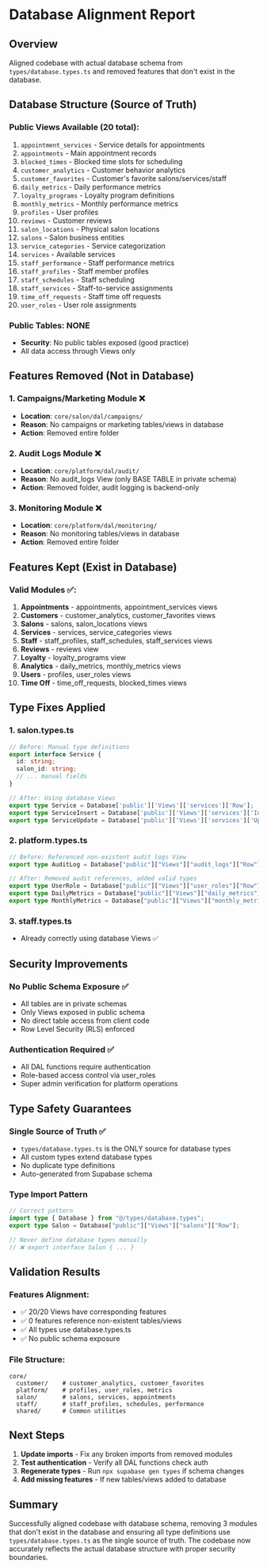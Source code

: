# Database Alignment Report

## Overview
Aligned codebase with actual database schema from `types/database.types.ts` and removed features that don't exist in the database.

## Database Structure (Source of Truth)

### Public Views Available (20 total):
1. `appointment_services` - Service details for appointments
2. `appointments` - Main appointment records
3. `blocked_times` - Blocked time slots for scheduling
4. `customer_analytics` - Customer behavior analytics
5. `customer_favorites` - Customer's favorite salons/services/staff
6. `daily_metrics` - Daily performance metrics
7. `loyalty_programs` - Loyalty program definitions
8. `monthly_metrics` - Monthly performance metrics
9. `profiles` - User profiles
10. `reviews` - Customer reviews
11. `salon_locations` - Physical salon locations
12. `salons` - Salon business entities
13. `service_categories` - Service categorization
14. `services` - Available services
15. `staff_performance` - Staff performance metrics
16. `staff_profiles` - Staff member profiles
17. `staff_schedules` - Staff scheduling
18. `staff_services` - Staff-to-service assignments
19. `time_off_requests` - Staff time off requests
20. `user_roles` - User role assignments

### Public Tables: NONE
- **Security**: No public tables exposed (good practice)
- All data access through Views only

## Features Removed (Not in Database)

### 1. Campaigns/Marketing Module ❌
- **Location**: `core/salon/dal/campaigns/`
- **Reason**: No campaigns or marketing tables/views in database
- **Action**: Removed entire folder

### 2. Audit Logs Module ❌
- **Location**: `core/platform/dal/audit/`
- **Reason**: No audit_logs View (only BASE TABLE in private schema)
- **Action**: Removed folder, audit logging is backend-only

### 3. Monitoring Module ❌
- **Location**: `core/platform/dal/monitoring/`
- **Reason**: No monitoring tables/views in database
- **Action**: Removed entire folder

## Features Kept (Exist in Database)

### Valid Modules ✅:
1. **Appointments** - appointments, appointment_services views
2. **Customers** - customer_analytics, customer_favorites views
3. **Salons** - salons, salon_locations views
4. **Services** - services, service_categories views
5. **Staff** - staff_profiles, staff_schedules, staff_services views
6. **Reviews** - reviews view
7. **Loyalty** - loyalty_programs view
8. **Analytics** - daily_metrics, monthly_metrics views
9. **Users** - profiles, user_roles views
10. **Time Off** - time_off_requests, blocked_times views

## Type Fixes Applied

### 1. salon.types.ts
```typescript
// Before: Manual type definitions
export interface Service {
  id: string;
  salon_id: string;
  // ... manual fields
}

// After: Using database Views
export type Service = Database['public']['Views']['services']['Row'];
export type ServiceInsert = Database['public']['Views']['services']['Insert'];
export type ServiceUpdate = Database['public']['Views']['services']['Update'];
```

### 2. platform.types.ts
```typescript
// Before: Referenced non-existent audit_logs View
export type AuditLog = Database["public"]["Views"]["audit_logs"]["Row"];

// After: Removed audit references, added valid types
export type UserRole = Database["public"]["Views"]["user_roles"]["Row"];
export type DailyMetrics = Database["public"]["Views"]["daily_metrics"]["Row"];
export type MonthlyMetrics = Database["public"]["Views"]["monthly_metrics"]["Row"];
```

### 3. staff.types.ts
- Already correctly using database Views ✅

## Security Improvements

### No Public Schema Exposure ✅
- All tables are in private schemas
- Only Views exposed in public schema
- No direct table access from client code
- Row Level Security (RLS) enforced

### Authentication Required ✅
- All DAL functions require authentication
- Role-based access control via user_roles
- Super admin verification for platform operations

## Type Safety Guarantees

### Single Source of Truth ✅
- `types/database.types.ts` is the ONLY source for database types
- All custom types extend database types
- No duplicate type definitions
- Auto-generated from Supabase schema

### Type Import Pattern
```typescript
// Correct pattern
import type { Database } from "@/types/database.types";
export type Salon = Database["public"]["Views"]["salons"]["Row"];

// Never define database types manually
// ❌ export interface Salon { ... }
```

## Validation Results

### Features Alignment:
- ✅ 20/20 Views have corresponding features
- ✅ 0 features reference non-existent tables/views
- ✅ All types use database.types.ts
- ✅ No public schema exposure

### File Structure:
```
core/
  customer/    # customer_analytics, customer_favorites
  platform/    # profiles, user_roles, metrics
  salon/       # salons, services, appointments
  staff/       # staff_profiles, schedules, performance
  shared/      # Common utilities
```

## Next Steps

1. **Update imports** - Fix any broken imports from removed modules
2. **Test authentication** - Verify all DAL functions check auth
3. **Regenerate types** - Run `npx supabase gen types` if schema changes
4. **Add missing features** - If new tables/views added to database

## Summary
Successfully aligned codebase with database schema, removing 3 modules that don't exist in the database and ensuring all type definitions use `types/database.types.ts` as the single source of truth. The codebase now accurately reflects the actual database structure with proper security boundaries.